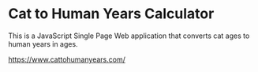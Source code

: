 # Cat to Human Years Calculator
This is a JavaScript Single Page Web application that converts cat ages to human years in ages.

https://www.cattohumanyears.com/
